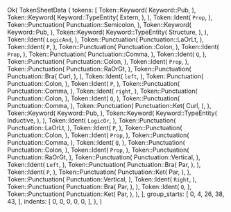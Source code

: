 Ok(
    TokenSheetData {
        tokens: [
            Token::Keyword(
                Keyword::Pub,
            ),
            Token::Keyword(
                Keyword::TypeEntity(
                    Extern,
                ),
            ),
            Token::Ident(
                `Prop`,
            ),
            Token::Punctuation(
                Punctuation::Semicolon,
            ),
            Token::Keyword(
                Keyword::Pub,
            ),
            Token::Keyword(
                Keyword::TypeEntity(
                    Structure,
                ),
            ),
            Token::Ident(
                `LogicAnd`,
            ),
            Token::Punctuation(
                Punctuation::LaOrLt,
            ),
            Token::Ident(
                `P`,
            ),
            Token::Punctuation(
                Punctuation::Colon,
            ),
            Token::Ident(
                `Prop`,
            ),
            Token::Punctuation(
                Punctuation::Comma,
            ),
            Token::Ident(
                `Q`,
            ),
            Token::Punctuation(
                Punctuation::Colon,
            ),
            Token::Ident(
                `Prop`,
            ),
            Token::Punctuation(
                Punctuation::RaOrGt,
            ),
            Token::Punctuation(
                Punctuation::Bra(
                    Curl,
                ),
            ),
            Token::Ident(
                `left`,
            ),
            Token::Punctuation(
                Punctuation::Colon,
            ),
            Token::Ident(
                `P`,
            ),
            Token::Punctuation(
                Punctuation::Comma,
            ),
            Token::Ident(
                `right`,
            ),
            Token::Punctuation(
                Punctuation::Colon,
            ),
            Token::Ident(
                `Q`,
            ),
            Token::Punctuation(
                Punctuation::Comma,
            ),
            Token::Punctuation(
                Punctuation::Ket(
                    Curl,
                ),
            ),
            Token::Keyword(
                Keyword::Pub,
            ),
            Token::Keyword(
                Keyword::TypeEntity(
                    Inductive,
                ),
            ),
            Token::Ident(
                `LogicOr`,
            ),
            Token::Punctuation(
                Punctuation::LaOrLt,
            ),
            Token::Ident(
                `P`,
            ),
            Token::Punctuation(
                Punctuation::Colon,
            ),
            Token::Ident(
                `Prop`,
            ),
            Token::Punctuation(
                Punctuation::Comma,
            ),
            Token::Ident(
                `Q`,
            ),
            Token::Punctuation(
                Punctuation::Colon,
            ),
            Token::Ident(
                `Prop`,
            ),
            Token::Punctuation(
                Punctuation::RaOrGt,
            ),
            Token::Punctuation(
                Punctuation::Vertical,
            ),
            Token::Ident(
                `Left`,
            ),
            Token::Punctuation(
                Punctuation::Bra(
                    Par,
                ),
            ),
            Token::Ident(
                `P`,
            ),
            Token::Punctuation(
                Punctuation::Ket(
                    Par,
                ),
            ),
            Token::Punctuation(
                Punctuation::Vertical,
            ),
            Token::Ident(
                `Right`,
            ),
            Token::Punctuation(
                Punctuation::Bra(
                    Par,
                ),
            ),
            Token::Ident(
                `Q`,
            ),
            Token::Punctuation(
                Punctuation::Ket(
                    Par,
                ),
            ),
        ],
        group_starts: [
            0,
            4,
            26,
            38,
            43,
        ],
        indents: [
            0,
            0,
            0,
            0,
            0,
        ],
    },
)